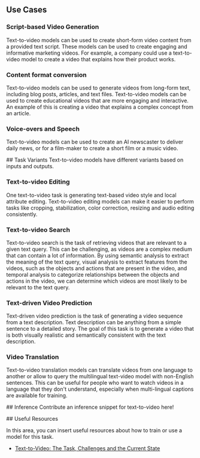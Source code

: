 ## Use Cases

### Script-based Video Generation
Text-to-video models can be used to create short-form video content from a provided text script. These models can be used to create engaging and informative marketing videos. For example, a company could use a text-to-video model to create a video that explains how their product works.


### Content format conversion
Text-to-video models can be used to generate videos from long-form text, including blog posts, articles, and text files. Text-to-video models can be used to create educational videos that are more engaging and interactive. An example of this is creating a video that explains a complex concept from an article.

### Voice-overs and Speech
Text-to-video models can be used to create an AI newscaster to deliver daily news, or for a film-maker to create a short film or a music video.


## Task Variants
Text-to-video models have different variants based on inputs and outputs.

### Text-to-video Editing
One text-to-video task is generating text-based video style and local attribute editing. Text-to-video editing models can make it easier to perform tasks like cropping, stabilization, color correction, resizing and audio editing consistently.

### Text-to-video Search
Text-to-video search is the task of retrieving videos that are relevant to a given text query. This can be challenging, as videos are a complex medium that can contain a lot of information. By using semantic analysis to extract the meaning of the text query, visual analysis to extract features from the videos, such as the objects and actions that are present in the video, and temporal analysis to categorize relationships between the objects and actions in the video, we can determine which videos are most likely to be relevant to the text query.

### Text-driven Video Prediction
Text-driven video prediction is the task of generating a video sequence from a text description. Text description can be anything from a simple sentence to a detailed story. The goal of this task is to generate a video that is both visually realistic and semantically consistent with the text description.

### Video Translation
Text-to-video translation models can translate videos from one language to another or allow to query the multilingual text-video model with non-English sentences. This can be useful for people who want to watch videos in a language that they don't understand, especially when multi-lingual captions are available for training.

## Inference
Contribute an inference snippet for text-to-video here!

## Useful Resources  

In this area, you can insert useful resources about how to train or use a model for this task.  

- [Text-to-Video: The Task, Challenges and the Current State](https://huggingface.co/blog/text-to-video)  